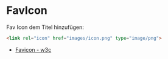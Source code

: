 
# FavIcon

Fav Icon dem Titel hinzufügen:

```html
<link rel="icon" href="images/icon.png" type="image/png">
```

- [Favicon - w3c](https://www.w3.org/2005/10/howto-favicon)
